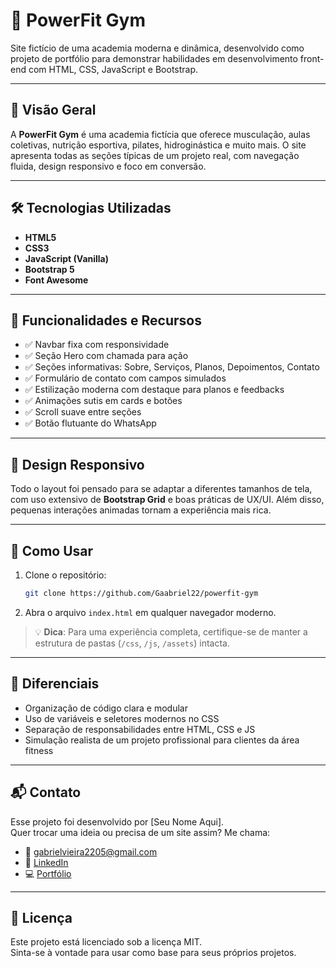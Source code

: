 # 💪 PowerFit Gym

Site fictício de uma academia moderna e dinâmica, desenvolvido como projeto de portfólio para demonstrar habilidades em desenvolvimento front-end com HTML, CSS, JavaScript e Bootstrap.

---

## 🚀 Visão Geral

A **PowerFit Gym** é uma academia fictícia que oferece musculação, aulas coletivas, nutrição esportiva, pilates, hidroginástica e muito mais. O site apresenta todas as seções típicas de um projeto real, com navegação fluida, design responsivo e foco em conversão.

---

## 🛠️ Tecnologias Utilizadas

- **HTML5**
- **CSS3**
- **JavaScript (Vanilla)**
- **Bootstrap 5**
- **Font Awesome**

---

## 📸 Funcionalidades e Recursos

- ✅ Navbar fixa com responsividade
- ✅ Seção Hero com chamada para ação
- ✅ Seções informativas: Sobre, Serviços, Planos, Depoimentos, Contato
- ✅ Formulário de contato com campos simulados
- ✅ Estilização moderna com destaque para planos e feedbacks
- ✅ Animações sutis em cards e botões
- ✅ Scroll suave entre seções
- ✅ Botão flutuante do WhatsApp

---

## 🎨 Design Responsivo

Todo o layout foi pensado para se adaptar a diferentes tamanhos de tela, com uso extensivo de **Bootstrap Grid** e boas práticas de UX/UI. Além disso, pequenas interações animadas tornam a experiência mais rica.

---

## 📂 Como Usar

1. Clone o repositório:
   ```bash
   git clone https://github.com/Gaabriel22/powerfit-gym
   ```
2. Abra o arquivo `index.html` em qualquer navegador moderno.

> 💡 **Dica**: Para uma experiência completa, certifique-se de manter a estrutura de pastas (`/css`, `/js`, `/assets`) intacta.

---

## 📌 Diferenciais

- Organização de código clara e modular
- Uso de variáveis e seletores modernos no CSS
- Separação de responsabilidades entre HTML, CSS e JS
- Simulação realista de um projeto profissional para clientes da área fitness

---

## 📬 Contato

Esse projeto foi desenvolvido por [Seu Nome Aqui].  
Quer trocar uma ideia ou precisa de um site assim? Me chama:

- 📧 gabrielvieira2205@gmail.com
- 💼 [LinkedIn](https://www.linkedin.com/in/gabrielamaral22/)
- 💻 [Portfólio]()

---

## 📄 Licença

Este projeto está licenciado sob a licença MIT.  
Sinta-se à vontade para usar como base para seus próprios projetos.
